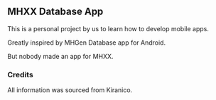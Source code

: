 ## MHXX Database App

This is a personal project by us to learn how to develop mobile apps.

Greatly inspired by MHGen Database app for Android.

But nobody made an app for MHXX.

### Credits

All information was sourced from Kiranico.

